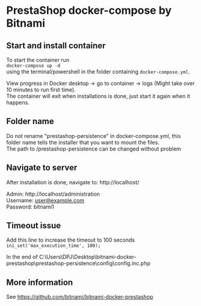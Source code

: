 # PrestaShop docker-compose by Bitnami

## Start and install container
To start the container run  
`docker-compose up -d`  
using the terminal/powershell in the folder containing `docker-compose.yml`.  
  
View progress in Docker desktop -> go to container -> logs (Might take over 10 minutes to run first time).  
The container will exit when installations is done, just start it again when it happens.

## Folder name
Do not rename "prestashop-persistence" in docker-compose.yml, this folder name tells the installer that you want to mount the files.  
The path to /prestashop-persistence can be changed without problem

## Navigate to server
After installation is done, navigate to: http://localhost/

Admin: http://localhost/administration  
Username: user@example.com  
Password: bitnami1  

## Timeout issue
Add this line to increase the timeout to 100 seconds  
`ini_set('max_execution_time', 100);`  

In the end of C:\Users\DPJ\Desktop\bitnami-docker-prestashop\prestashop-persistence\config\config.inc.php

## More information
See https://github.com/bitnami/bitnami-docker-prestashop
